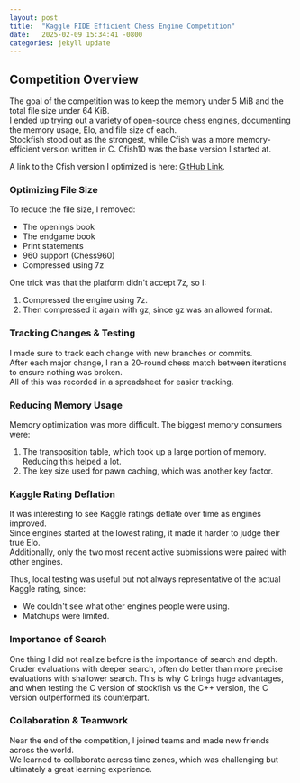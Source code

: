 ```yaml
---
layout: post
title:  "Kaggle FIDE Efficient Chess Engine Competition"
date:   2025-02-09 15:34:41 -0800
categories: jekyll update
---
```


## Competition Overview

The goal of the competition was to keep the memory under 5 MiB and the total file size under 64 KiB.  
I ended up trying out a variety of open-source chess engines, documenting the memory usage, Elo, and file size of each.  
Stockfish stood out as the strongest, while Cfish was a more memory-efficient version written in C.
Cfish10 was the base version I started at.

A link to the Cfish version I optimized is here: [GitHub Link][code-link].  

### Optimizing File Size

To reduce the file size, I removed:
- The openings book
- The endgame book
- Print statements
- 960 support (Chess960)
- Compressed using 7z

One trick was that the platform didn't accept 7z, so I:
1. Compressed the engine using 7z.
2. Then compressed it again with gz, since gz was an allowed format.

### Tracking Changes & Testing

I made sure to track each change with new branches or commits.  
After each major change, I ran a 20-round chess match between iterations to ensure nothing was broken.  
All of this was recorded in a spreadsheet for easier tracking.

### Reducing Memory Usage

Memory optimization was more difficult. The biggest memory consumers were:
1. The transposition table, which took up a large portion of memory. Reducing this helped a lot.
2. The key size used for pawn caching, which was another key factor.

### Kaggle Rating Deflation

It was interesting to see Kaggle ratings deflate over time as engines improved.  
Since engines started at the lowest rating, it made it harder to judge their true Elo.  
Additionally, only the two most recent active submissions were paired with other engines.  

Thus, local testing was useful but not always representative of the actual Kaggle rating, since:
- We couldn't see what other engines people were using.
- Matchups were limited.  

### Importance of Search
One thing I did not realize before is the importance of search and depth. Cruder evaluations with deeper search,
often do better than more precise evaluations with shallower search. This is why C brings huge advantages, and
when testing the C version of stockfish vs the C++ version, the C version outperformed its counterpart.

### Collaboration & Teamwork

Near the end of the competition, I joined teams and made new friends across the world.  
We learned to collaborate across time zones, which was challenging but ultimately a great learning experience.

[jekyll-docs]: https://jekyllrb.com/docs/home
[jekyll-gh]:   https://github.com/jekyll/jekyll
[jekyll-talk]: https://talk.jekyllrb.com/
[code-link]: https://github.com/AstroBoy1/Cfish-light
